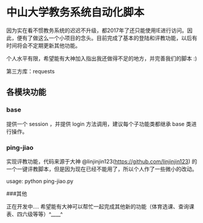 # 中山大学教务系统自动化脚本

因为实在看不惯教务系统的迟迟不升级，都2017年了还只能使用IE进行访问。因此，便有了做这么一个小项目的念头。目前完成了基本的登陆和评教功能，以后有时间将会不定期更新其他功能。

个人水平有限，希望能有大神加入指出我还做得不足的地方，并完善我们的脚本 :)

第三方库：requests

## 各模块功能

### base

提供一个 session ，并提供 login 方法调用，建议每个子功能类都继承 base 类进行操作。

### ping-jiao

实现评教功能，代码来源于大神 @linjinjin123(https://github.com/linjinjin123) 的一个一键评教脚本，但是因为现在已经不能用了，所以个人作了一些微小的改动。

usage: python ping-jiao.py

###其他

正在开发中.... 希望能有大神可以帮忙一起完成其他新的功能（体育选课、查询课表、四六级等等）^____^

